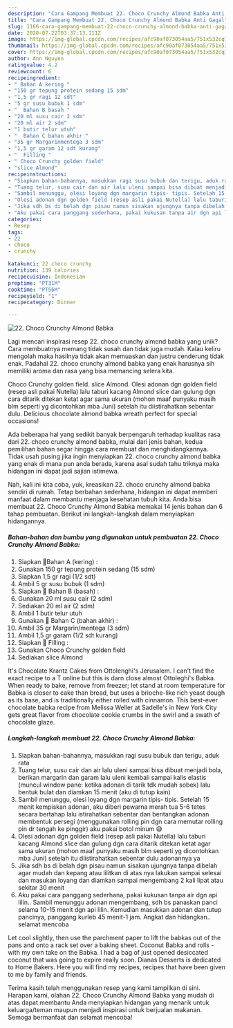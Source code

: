 ```yaml
---
description: "Cara Gampang Membuat 22. Choco Crunchy Almond Babka Anti Gagal"
title: "Cara Gampang Membuat 22. Choco Crunchy Almond Babka Anti Gagal"
slug: 1166-cara-gampang-membuat-22-choco-crunchy-almond-babka-anti-gagal
date: 2020-07-22T03:37:13.111Z
image: https://img-global.cpcdn.com/recipes/afc90af073054aa5/751x532cq70/22-choco-crunchy-almond-babka-foto-resep-utama.jpg
thumbnail: https://img-global.cpcdn.com/recipes/afc90af073054aa5/751x532cq70/22-choco-crunchy-almond-babka-foto-resep-utama.jpg
cover: https://img-global.cpcdn.com/recipes/afc90af073054aa5/751x532cq70/22-choco-crunchy-almond-babka-foto-resep-utama.jpg
author: Ann Nguyen
ratingvalue: 4.2
reviewcount: 6
recipeingredient:
- " Bahan A kering "
- "150 gr tepung protein sedang 15 sdm"
- "1,5 gr ragi 12 sdt"
- "5 gr susu bubuk 1 sdm"
- "  Bahan B basah "
- "20 ml susu cair 2 sdm"
- "20 ml air 2 sdm"
- "1 butir telur utuh"
- "  Bahan C bahan akhir "
- "35 gr Margarinmentega 3 sdm"
- "1,5 gr garam 12 sdt kurang"
- "  Filling "
- " Choco Crunchy golden field"
- "slice Almond"
recipeinstructions:
- "Siapkan bahan-bahannya, masukkan ragi susu bubuk dan terigu, aduk rata"
- "Tuang telur, susu cair dan air lalu uleni sampai bisa dibuat menjadi bola, berikan margarin dan garam lalu uleni kembali sampai kalis elastis (muncul window pane: ketika adonan di tarik tdk mudah sobek) lalu bentuk bulat dan diamkan 15 menit (aku di tutup kain)"
- "Sambil menunggu, olesi loyang dgn margarin tipis- tipis. Setelah 15 menit kempiskan adonan, aku diberi pewarna merah tua 5-6 tetes secara bertahap lalu istirahatkan sebentar dan bentangkan adonan membentuk persegi (menggunakan rolling pin dgn cara memutar rolling pin dr tengah ke pinggir) aku pakai botol minum 😅"
- "Olesi adonan dgn golden field (resep asli pakai Nutella) lalu taburi kacang Almond slice dan gulung dgn cara ditarik ditekan ketat agar sama ukuran (mohon maaf punyaku masih blm seperti yg dicontohkan mba Juni) setelah itu diistirahatkan sebentar dulu adonannya ya"
- "Jika sdh bs di belah dgn pisau namun sisakan ujungnya tanpa dibelah agar mudah dan kepang atau lilitkan di atas nya lakukan sampai selesai dan masukan loyang dan diamkan sampai mengembang 2 kali lipat atau sekitar 30 menit"
- "Aku pakai cara panggang sederhana, pakai kukusan tanpa air dgn api lilin.. Sambil menunggu adonan mengembang, sdh bs panaskan panci selama 10-15 menit dgn api lilin. Kemudian masukkan adonan dan tutup pancinya, panggang kurleb 45 menit-1 jam. Angkat dan hidangkan.. selamat mencoba"
categories:
- Resep
tags:
- 22
- choco
- crunchy

katakunci: 22 choco crunchy 
nutrition: 139 calories
recipecuisine: Indonesian
preptime: "PT31M"
cooktime: "PT56M"
recipeyield: "1"
recipecategory: Dinner

---
```



![22. Choco Crunchy Almond Babka](https://img-global.cpcdn.com/recipes/afc90af073054aa5/751x532cq70/22-choco-crunchy-almond-babka-foto-resep-utama.jpg)

Lagi mencari inspirasi resep 22. choco crunchy almond babka yang unik? Cara membuatnya memang tidak susah dan tidak juga mudah. Kalau keliru mengolah maka hasilnya tidak akan memuaskan dan justru cenderung tidak enak. Padahal 22. choco crunchy almond babka yang enak harusnya sih memiliki aroma dan rasa yang bisa memancing selera kita.

Choco Crunchy golden field. slice Almond. Olesi adonan dgn golden field (resep asli pakai Nutella) lalu taburi kacang Almond slice dan gulung dgn cara ditarik ditekan ketat agar sama ukuran (mohon maaf punyaku masih blm seperti yg dicontohkan mba Juni) setelah itu diistirahatkan sebentar dulu. Delicious chocolate almond babka wreath perfect for special occasions!

Ada beberapa hal yang sedikit banyak berpengaruh terhadap kualitas rasa dari 22. choco crunchy almond babka, mulai dari jenis bahan, kedua pemilihan bahan segar hingga cara membuat dan menghidangkannya. Tidak usah pusing jika ingin menyiapkan 22. choco crunchy almond babka yang enak di mana pun anda berada, karena asal sudah tahu triknya maka hidangan ini dapat jadi sajian istimewa.


Nah, kali ini kita coba, yuk, kreasikan 22. choco crunchy almond babka sendiri di rumah. Tetap berbahan sederhana, hidangan ini dapat memberi manfaat dalam membantu menjaga kesehatan tubuh kita. Anda bisa membuat 22. Choco Crunchy Almond Babka memakai 14 jenis bahan dan 6 tahap pembuatan. Berikut ini langkah-langkah dalam menyiapkan hidangannya.

<!--inarticleads1-->

##### Bahan-bahan dan bumbu yang digunakan untuk pembuatan 22. Choco Crunchy Almond Babka:

1. Siapkan  🌷Bahan A (kering) :
1. Gunakan 150 gr tepung protein sedang (15 sdm)
1. Siapkan 1,5 gr ragi (1/2 sdt)
1. Ambil 5 gr susu bubuk (1 sdm)
1. Siapkan  🌷 Bahan B (basah) :
1. Gunakan 20 ml susu cair (2 sdm)
1. Sediakan 20 ml air (2 sdm)
1. Ambil 1 butir telur utuh
1. Gunakan  🌷 Bahan C (bahan akhir) :
1. Ambil 35 gr Margarin/mentega (3 sdm)
1. Ambil 1,5 gr garam (1/2 sdt kurang)
1. Siapkan  🌷 Filling :
1. Gunakan  Choco Crunchy golden field
1. Sediakan slice Almond


It&#39;s Chocolate Krantz Cakes from Ottolenghi&#39;s Jerusalem. I can&#39;t find the exact recipe to a T online but this is darn close almost Ottoleghi&#39;s Babka. When ready to bake, remove from freezer; let stand at room temperature for Babka is closer to cake than bread, but uses a brioche-like rich yeast dough as its base, and is traditionally either rolled with cinnamon. This best-ever chocolate babka recipe from Melissa Weller at Sadelle&#39;s in New York City gets great flavor from chocolate cookie crumbs in the swirl and a swath of chocolate glaze. 

<!--inarticleads2-->

##### Langkah-langkah membuat 22. Choco Crunchy Almond Babka:

1. Siapkan bahan-bahannya, masukkan ragi susu bubuk dan terigu, aduk rata
1. Tuang telur, susu cair dan air lalu uleni sampai bisa dibuat menjadi bola, berikan margarin dan garam lalu uleni kembali sampai kalis elastis (muncul window pane: ketika adonan di tarik tdk mudah sobek) lalu bentuk bulat dan diamkan 15 menit (aku di tutup kain)
1. Sambil menunggu, olesi loyang dgn margarin tipis- tipis. Setelah 15 menit kempiskan adonan, aku diberi pewarna merah tua 5-6 tetes secara bertahap lalu istirahatkan sebentar dan bentangkan adonan membentuk persegi (menggunakan rolling pin dgn cara memutar rolling pin dr tengah ke pinggir) aku pakai botol minum 😅
1. Olesi adonan dgn golden field (resep asli pakai Nutella) lalu taburi kacang Almond slice dan gulung dgn cara ditarik ditekan ketat agar sama ukuran (mohon maaf punyaku masih blm seperti yg dicontohkan mba Juni) setelah itu diistirahatkan sebentar dulu adonannya ya
1. Jika sdh bs di belah dgn pisau namun sisakan ujungnya tanpa dibelah agar mudah dan kepang atau lilitkan di atas nya lakukan sampai selesai dan masukan loyang dan diamkan sampai mengembang 2 kali lipat atau sekitar 30 menit
1. Aku pakai cara panggang sederhana, pakai kukusan tanpa air dgn api lilin.. Sambil menunggu adonan mengembang, sdh bs panaskan panci selama 10-15 menit dgn api lilin. Kemudian masukkan adonan dan tutup pancinya, panggang kurleb 45 menit-1 jam. Angkat dan hidangkan.. selamat mencoba


Let cool slightly, then use the parchment paper to lift the babkas out of the pans and onto a rack set over a baking sheet. Coconut Babka and rolls - with my own take on the Babka. I had a bag of just opened desiccated coconut that was going to expire really soon. Dianas Desserts is dedicated to Home Bakers. Here you will find my recipes, recipes that have been given to me by family and friends. 

Terima kasih telah menggunakan resep yang kami tampilkan di sini. Harapan kami, olahan 22. Choco Crunchy Almond Babka yang mudah di atas dapat membantu Anda menyiapkan hidangan yang menarik untuk keluarga/teman maupun menjadi inspirasi untuk berjualan makanan. Semoga bermanfaat dan selamat mencoba!

